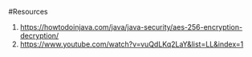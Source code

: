 #Resources
 1. https://howtodoinjava.com/java/java-security/aes-256-encryption-decryption/
 2. https://www.youtube.com/watch?v=vuQdLKq2LaY&list=LL&index=1
    
